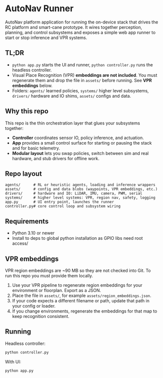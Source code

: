 # AutoNav Runner

AutoNav platform application for running the on-device stack that drives the RC platform and smart-cane prototype. It wires together perception, planning, and control subsystems and exposes a simple web app runner to start or stop inference and VPR systems.

## TL;DR
- `python app.py` starts the UI and runner, `python controller.py` runs the headless controller.
- Visual Place Recognition (VPR) **embeddings are not included**. You must regenerate them and drop the file in `assets/` before running. See **VPR embeddings** below.
- Folders: `agents/` learned policies, `systems/` higher level subsystems, `drivers/` hardware and IO shims, `assets/` configs and data.

## Why this repo
This repo is the thin orchestration layer that glues your subsystems together:
- **Controller** coordinates sensor IO, policy inference, and actuation.
- **App** provides a small control surface for starting or pausing the stack and for basic telemetry.
- **Modular layout** lets you swap policies, switch between sim and real hardware, and stub drivers for offline work.

## Repo layout
```
agents/      # RL or heuristic agents, loading and inference wrappers
assets/      # config and data blobs (waypoints, VPR embeddings, etc.)
drivers/     # hardware and IO: LiDAR, IMU, camera, PWM, serial
systems/     # higher level systems: VPR, region nav, safety, logging
app.py       # UI entry point, launches the runner
controller.py# core control loop and subsystem wiring
```

## Requirements
- Python 3.10 or newer
- Install to deps to global python installation as GPIO libs need root access/

## VPR embeddings
VPR region embeddings are ~90 MB so they are not checked into Git. To run this repo you must provide them locally.
1. Use your VPR pipeline to regenerate region embeddings for your environment or floorplan. Export as a JSON.
2. Place the file in `assets/`, for example `assets/region_embeddings.json`.
3. If your code expects a different filename or path, update that path in your config or loader.
4. If you change environments, regenerate the embeddings for that map to keep recognition consistent.

## Running
Headless controller:
```bash
python controller.py
```

With UI:
```bash
python app.py
```
